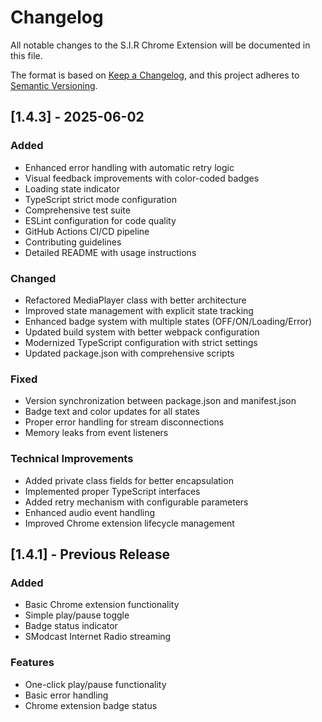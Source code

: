 # Changelog

All notable changes to the S.I.R Chrome Extension will be documented in this file.

The format is based on [Keep a Changelog](https://keepachangelog.com/en/1.0.0/),
and this project adheres to [Semantic Versioning](https://semver.org/spec/v2.0.0.html).

## [1.4.3] - 2025-06-02

### Added

- Enhanced error handling with automatic retry logic
- Visual feedback improvements with color-coded badges
- Loading state indicator
- TypeScript strict mode configuration
- Comprehensive test suite
- ESLint configuration for code quality
- GitHub Actions CI/CD pipeline
- Contributing guidelines
- Detailed README with usage instructions

### Changed

- Refactored MediaPlayer class with better architecture
- Improved state management with explicit state tracking
- Enhanced badge system with multiple states (OFF/ON/Loading/Error)
- Updated build system with better webpack configuration
- Modernized TypeScript configuration with strict settings
- Updated package.json with comprehensive scripts

### Fixed

- Version synchronization between package.json and manifest.json
- Badge text and color updates for all states
- Proper error handling for stream disconnections
- Memory leaks from event listeners

### Technical Improvements

- Added private class fields for better encapsulation
- Implemented proper TypeScript interfaces
- Added retry mechanism with configurable parameters
- Enhanced audio event handling
- Improved Chrome extension lifecycle management

## [1.4.1] - Previous Release

### Added

- Basic Chrome extension functionality
- Simple play/pause toggle
- Badge status indicator
- SModcast Internet Radio streaming

### Features

- One-click play/pause functionality
- Basic error handling
- Chrome extension badge status
